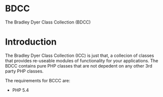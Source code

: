 BDCC
====

The Bradley Dyer Class Collection (BDCC)

# Introduction

The Bradley Dyer Class Collection (ICC) is just that, a collecion of classes that provides re-useable modules of functionality for your applications.
The BDCC contains pure PHP classes that are not depedent on any other 3rd party PHP classes.

The requirements for BCCC are:

* PHP 5.4
